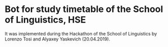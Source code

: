 # Bot for study timetable of the School of Linguistics, HSE
It was implemented during the Hackathon of the School of Linguistics by Lorenzo Tosi and Alyaxey Yaskevich (20.04.2019).
